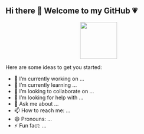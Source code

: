## Hi there 👋 Welcome to my GitHub 💗

<div id="header" align="center">
  <img src="https://media3.giphy.com/media/v1.Y2lkPTc5MGI3NjExNTJkZ2l2bjB6NTFmdTNjZnk4ZnJvMzFnNHY2amhhZGthNmN5bHd1biZlcD12MV9pbnRlcm5hbF9naWZfYnlfaWQmY3Q9cw/RE9krXX2HgbQjJCEst/giphy.gif" width="100"/>
</div>

Here are some ideas to get you started:

- 🔭 I’m currently working on ...
- 🌱 I’m currently learning ...
- 👯 I’m looking to collaborate on ...
- 🤔 I’m looking for help with ...
- 💬 Ask me about ...
- 📫 How to reach me: ...
- 😄 Pronouns: ...
- ⚡ Fun fact: ...

